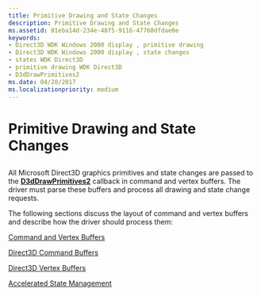 ```yaml
---
title: Primitive Drawing and State Changes
description: Primitive Drawing and State Changes
ms.assetid: 01eba14d-234e-48f5-9116-47760dfdae0e
keywords:
- Direct3D WDK Windows 2000 display , primitive drawing
- Direct3D WDK Windows 2000 display , state changes
- states WDK Direct3D
- primitive drawing WDK Direct3D
- D3dDrawPrimitives2
ms.date: 04/20/2017
ms.localizationpriority: medium
---
```


# Primitive Drawing and State Changes


## <span id="ddk_primitive_drawing_and_state_changes_gg"></span><span id="DDK_PRIMITIVE_DRAWING_AND_STATE_CHANGES_GG"></span>


All Microsoft Direct3D graphics primitives and state changes are passed to the [**D3dDrawPrimitives2**](https://msdn.microsoft.com/library/windows/hardware/ff544704) callback in command and vertex buffers. The driver must parse these buffers and process all drawing and state change requests.

The following sections discuss the layout of command and vertex buffers and describe how the driver should process them:

[Command and Vertex Buffers](command-and-vertex-buffers.md)

[Direct3D Command Buffers](direct3d-command-buffers.md)

[Direct3D Vertex Buffers](direct3d-vertex-buffers.md)

[Accelerated State Management](accelerated-state-management.md)

 

 





